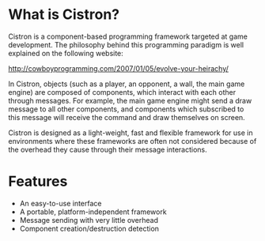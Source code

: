 # What is Cistron? #

Cistron is a component-based programming framework targeted at game development. The philosophy behind this programming paradigm is well explained on the following website:

http://cowboyprogramming.com/2007/01/05/evolve-your-heirachy/

In Cistron, objects (such as a player, an opponent, a wall, the main game engine) are composed of components, which interact with each other through messages. For example, the main game engine might send a draw message to all other components, and components which subscribed to this message will receive the command and draw themselves on screen.

Cistron is designed as a light-weight, fast and flexible framework for use in environments where these frameworks are often not considered because of the overhead they cause through their message interactions.

# Features #
  * An easy-to-use interface
  * A portable, platform-independent framework
  * Message sending with very little overhead
  * Component creation/destruction detection